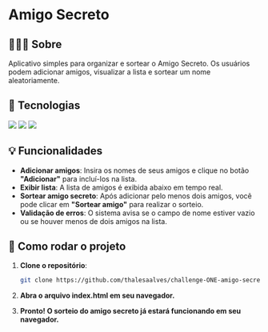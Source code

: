 # Amigo Secreto

## 👨🏽‍💻 Sobre

Aplicativo simples para organizar e sortear o Amigo Secreto. Os usuários podem adicionar amigos, visualizar a lista e sortear um nome aleatoriamente.

## 🚀 Tecnologias

<div>
  <img src="https://img.shields.io/badge/HTML-239120?style=for-the-badge&logo=html5&logoColor=white">
  <img src="https://img.shields.io/badge/CSS-239120?style=for-the-badge&logo=css3&logoColor=white">
  <img src="https://img.shields.io/badge/JavaScript-F7DF1E?style=for-the-badge&logo=javascript&logoColor=black">
</div>

## 💡 Funcionalidades

- **Adicionar amigos**: Insira os nomes de seus amigos e clique no botão **"Adicionar"** para incluí-los na lista.
- **Exibir lista**: A lista de amigos é exibida abaixo em tempo real.
- **Sortear amigo secreto**: Após adicionar pelo menos dois amigos, você pode clicar em **"Sortear amigo"** para realizar o sorteio.
- **Validação de erros**: O sistema avisa se o campo de nome estiver vazio ou se houver menos de dois amigos na lista.

## 🔨 Como rodar o projeto

1. **Clone o repositório**:
   ```bash
   git clone https://github.com/thalesaalves/challenge-ONE-amigo-secreto.git
   ```

2. **Abra o arquivo index.html em seu navegador.**

3. **Pronto! O sorteio do amigo secreto já estará funcionando em seu navegador.**

